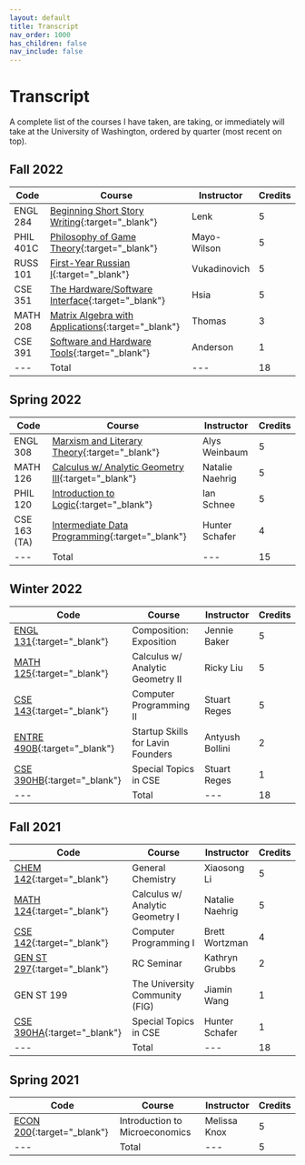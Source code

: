 ```yaml
---
layout: default
title: Transcript
nav_order: 1000
has_children: false
nav_include: false
---
```


# Transcript

A complete list of the courses I have taken, are taking, or immediately will take at the University of Washington, ordered by quarter (most recent on top).

## Fall 2022

| Code | Course | Instructor | Credits |
| --- | --- | --- | --- |
| ENGL 284 | [Beginning Short Story Writing](https://andre-ye.github.io/uni/docs/eng/engl-284){:target="_blank"} | Lenk | 5 |
| PHIL 401C | [Philosophy of Game Theory](https://andre-ye.github.io/uni/docs/phil/phil-401c){:target="_blank"} | Mayo-Wilson | 5 |
| RUSS 101 | [First-Year Russian I](https://andre-ye.github.io/uni/docs/russ/russ-101){:target="_blank"} | Vukadinovich | 5 |
| CSE 351 | [The Hardware/Software Interface](https://andre-ye.github.io/uni/docs/math/cse-351){:target="_blank"} | Hsia | 5 |
| MATH 208 | [Matrix Algebra with Applications](https://andre-ye.github.io/uni/docs/math/math-208){:target="_blank"} | Thomas | 3 |
| CSE 391 | [Software and Hardware Tools](https://andre-ye.github.io/uni/uni/docs/cs/cse-391){:target="_blank"} | Anderson | 1 |
| --- | Total | --- | 18 |

## Spring 2022

| Code | Course | Instructor | Credits |
| --- | --- | --- | --- |
| ENGL 308 | [Marxism and Literary Theory](https://andre-ye.github.io/uni/docs/eng/engl-308){:target="_blank"} | Alys Weinbaum | 5 |
| MATH 126 | [Calculus w/ Analytic Geometry III](https://andre-ye.github.io/uni/docs/math/math-126){:target="_blank"} | Natalie Naehrig | 5 |
| PHIL 120 | [Introduction to Logic](https://andre-ye.github.io/uni/docs/phil/phil-120){:target="_blank"} | Ian Schnee | 5 |
| CSE 163 (TA) | [Intermediate Data Programming](https://andre-ye.github.io/docs/cs/cse-163){:target="_blank"} | Hunter Schafer | 4 |
| --- | Total | --- | 15 |

## Winter 2022

| Code | Course | Instructor | Credits |
| --- | --- | --- | --- |
| [ENGL 131](https://andre-ye.github.io/docs/eng/engl-131){:target="_blank"} | Composition: Exposition | Jennie Baker | 5 |
| [MATH 125](https://andre-ye.github.io/docs/math/math-125){:target="_blank"} | Calculus w/ Analytic Geometry II | Ricky Liu | 5 |
| [CSE 143](https://andre-ye.github.io/docs/cs/cse-143){:target="_blank"} | Computer Programming II | Stuart Reges | 5 |
| [ENTRE 490B](https://andre-ye.github.io/docs/nsciences/entre-490b){:target="_blank"} | Startup Skills for Lavin Founders | Antyush Bollini | 2 |
| [CSE 390HB](https://andre-ye.github.io/docs/cs/cse-390hb){:target="_blank"} | Special Topics in CSE | Stuart Reges | 1 |
| --- | Total | --- | 18 |

## Fall 2021

| Code | Course | Instructor | Credits |
| --- | --- | --- | --- |
| [CHEM 142](https://andre-ye.github.io/docs/nsciences/chem-142){:target="_blank"} | General Chemistry | Xiaosong Li | 5 |
| [MATH 124](https://andre-ye.github.io/docs/math/math-124){:target="_blank"} | Calculus w/ Analytic Geometry I | Natalie Naehrig | 5 |
| [CSE 142](https://andre-ye.github.io/docs/cs/cse-142){:target="_blank"} | Computer Programming I | Brett Wortzman | 4 |
| [GEN ST 297](https://andre-ye.github.io/docs/misc/gen-st-297){:target="_blank"} | RC Seminar | Kathryn Grubbs | 2 |
| GEN ST 199 | The University Community (FIG) | Jiamin Wang | 1 |
| [CSE 390HA](https://andre-ye.github.io/docs/cs/cse-390ha){:target="_blank"} | Special Topics in CSE | Hunter Schafer | 1 |
| --- | Total | --- | 18 |

## Spring 2021

| Code | Course | Instructor | Credits |
| --- | --- | --- | --- |
| [ECON 200](https://andre-ye.github.io/docs/business/econ-200){:target="_blank"} | Introduction to Microeconomics | Melissa Knox | 5 |
| --- | Total | --- | 5 |
